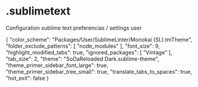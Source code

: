 # .sublimetext
Configuration sublime text
preferencias / settings user

{
	"color_scheme": "Packages/User/SublimeLinter/Monokai (SL).tmTheme",
	"folder_exclude_patterns":
	[
		"node_modules"
	],
	"font_size": 9,
	"highlight_modified_tabs": true,
	"ignored_packages":
	[
		"Vintage"
	],
	"tab_size": 2,
	"theme": "SoDaReloaded Dark.sublime-theme",
	"theme_primer_sidebar_font_large": true,
	"theme_primer_sidebar_tree_small": true,
	"translate_tabs_to_spaces": true,
	"hot_exit": false
}
